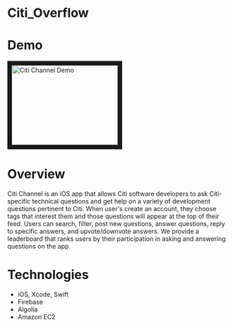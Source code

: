 # Citi_Overflow

# Demo
<a href="http://www.youtube.com/watch?feature=player_embedded&v=OH4eXqRDZRQ
" target="_blank"><img src="http://img.youtube.com/vi/OH4eXqRDZRQ/0.jpg" 
alt="Citi Channel Demo" width="240" height="180" border="10" /></a>


# Overview
Citi Channel is an iOS app that allows Citi software developers to ask Citi-specific technical questions and get help on a variety of development questions pertinent to Citi. When user's create an account, they choose tags that interest them and those questions will appear at the top of their feed. Users can search, filter, post new questions, answer questions, reply to specific answers, and upvote/downvote answers. We provide a leaderboard that ranks users by their participation in asking and answering questions on the app.

# Technologies
- iOS, Xcode, Swift
- Firebase
- Algolia
- Amazon EC2
